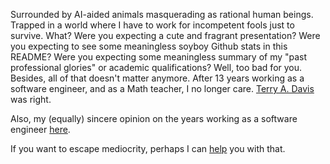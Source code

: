 Surrounded by AI-aided animals masquerading as rational human beings. Trapped in a world where I have to work for incompetent fools just to survive. What? Were you expecting a cute and fragrant presentation? Were you expecting to see some meaningless soyboy Github stats in this README? Were you expecting some meaningless summary of my "past professional glories" or academic qualifications? Well, too bad for you. Besides, all of that doesn't matter anymore. After 13 years working as a software engineer, and as a Math teacher, I no longer care. [Terry A. Davis](https://www.youtube.com/watch?v=4K8IEzXnMYk) was right.

Also, my (equally) sincere opinion on the years working as a software engineer [here](https://drive.google.com/file/d/1YxfnsVZJ4dFelXzAidN29Z2_HmzjwQ4_/view?usp=sharing).

If you want to escape mediocrity, perhaps I can [help](https://drive.google.com/file/d/1-DYItSVZoRdp2iTOXISy7Q-ZArvvxq80/view?usp=sharing) you with that.
